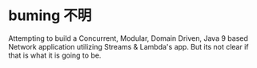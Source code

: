# buming 不明
Attempting to build a Concurrent, Modular, Domain Driven, Java 9 based Network application utilizing Streams &amp; Lambda's app. But its not clear if that is what it is going to be.
